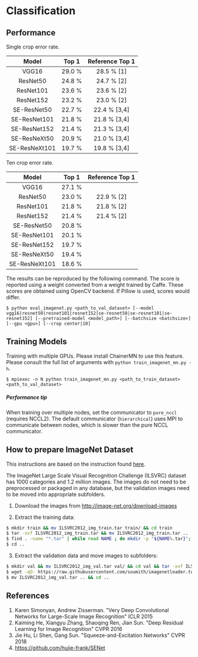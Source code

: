 # Classification

## Performance

Single crop error rate.

| Model | Top 1 | Reference Top 1 |
|:-:|:-:|:-:|
| VGG16 | 29.0 % | 28.5 % [1] |
| ResNet50 | 24.8 % | 24.7 % [2] |
| ResNet101 | 23.6 % | 23.6 % [2] |
| ResNet152 | 23.2 % | 23.0 % [2] |
| SE-ResNet50 | 22.7 % | 22.4 % [3,4] |
| SE-ResNet101 | 21.8 % | 21.8 % [3,4] |
| SE-ResNet152 | 21.4 % | 21.3 % [3,4] |
| SE-ResNeXt50 | 20.9 % | 21.0 % [3,4] |
| SE-ResNeXt101 | 19.7 % | 19.8 % [3,4] |

Ten crop error rate.

| Model | Top 1 | Reference Top 1 |
|:-:|:-:|:-:|
| VGG16 | 27.1 % |   |
| ResNet50 | 23.0 % | 22.9 % [2] |
| ResNet101 | 21.8 % | 21.8 % [2] |
| ResNet152 | 21.4 % | 21.4 % [2] |
| SE-ResNet50 | 20.8 % |  |
| SE-ResNet101 | 20.1 % |  |
| SE-ResNet152 | 19.7 % |  |
| SE-ResNeXt50 | 19.4 % |  |
| SE-ResNeXt101 | 18.6 % |  |


The results can be reproduced by the following command.
The score is reported using a weight converted from a weight trained by Caffe.
These scores are obtained using OpenCV backend. If Pillow is used, scores would differ.

```
$ python eval_imagenet.py <path_to_val_dataset> [--model vgg16|resnet50|resnet101|resnet152|se-resnet50|se-resnet101|se-resnet152] [--pretrained-model <model_path>] [--batchsize <batchsize>] [--gpu <gpu>] [--crop center|10]
```

## Training Models

Training with multiple GPUs. Please install ChainerMN to use this feature.
Please consult the full list of arguments with `python train_imagenet_mn.py -h`.
```
$ mpiexec -n N python train_imagenet_mn.py <path_to_train_dataset> <path_to_val_dataset>
```

##### Performance tip
When training over multiple nodes, set the communicator to `pure_nccl` (requires NCCL2).
The default communicator (`hierarchical`) uses MPI to communicate between nodes, which is slower than the pure NCCL communicator.


## How to prepare ImageNet Dataset

This instructions are based on the instruction found [here](https://github.com/facebook/fb.resnet.torch/blob/master/INSTALL.md#download-the-imagenet-dataset).

The ImageNet Large Scale Visual Recognition Challenge (ILSVRC) dataset has 1000 categories and 1.2 million images. The images do not need to be preprocessed or packaged in any database, but the validation images need to be moved into appropriate subfolders.

1. Download the images from http://image-net.org/download-images

2. Extract the training data:
  ```bash
  $ mkdir train && mv ILSVRC2012_img_train.tar train/ && cd train
  $ tar -xvf ILSVRC2012_img_train.tar && mv ILSVRC2012_img_train.tar ..
  $ find . -name "*.tar" | while read NAME ; do mkdir -p "${NAME%.tar}"; tar -xvf "${NAME}" -C "${NAME%.tar}"; rm -f "${NAME}"; done
  $ cd ..
  ```

3. Extract the validation data and move images to subfolders:
  ```bash
  $ mkdir val && mv ILSVRC2012_img_val.tar val/ && cd val && tar -xvf ILSVRC2012_img_val.tar
  $ wget -qO- https://raw.githubusercontent.com/soumith/imagenetloader.torch/master/valprep.sh | bash
  $ mv ILSVRC2012_img_val.tar .. && cd ..
  ```


## References

1. Karen Simonyan, Andrew Zisserman. "Very Deep Convolutional Networks for Large-Scale Image Recognition" ICLR 2015
2. Kaiming He, Xiangyu Zhang, Shaoqing Ren, Jian Sun. "Deep Residual Learning for Image Recognition" CVPR 2016
3. Jie Hu, Li Shen, Gang Sun. "Squeeze-and-Excitation Networks" CVPR 2018
4. https://github.com/hujie-frank/SENet
